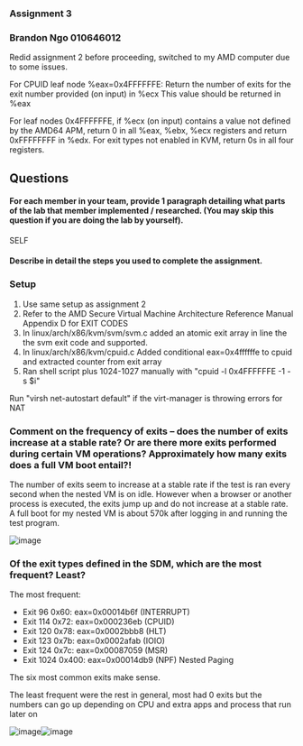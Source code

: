 ### Assignment 3
### Brandon Ngo 010646012

Redid assignment 2 before proceeding, switched to my AMD computer due to some issues. 

For CPUID leaf node %eax=0x4FFFFFFE: Return the number of exits for the exit number provided (on input) in %ecx This value should be returned in %eax

For leaf nodes 0x4FFFFFFE, if %ecx (on input) contains a value not defined by the AMD64 APM, return 0 in all %eax, %ebx, %ecx registers and return 0xFFFFFFFF in %edx. For exit types not enabled in KVM, return 0s in all four registers.

## Questions

#### For each member in your team, provide 1 paragraph detailing what parts of the lab that member implemented / researched. (You may skip this question if you are doing the lab by yourself).
SELF

#### Describe in detail the steps you used to complete the assignment. 
### Setup
  1. Use same setup as assignment 2
  2. Refer to the AMD Secure Virtual Machine Architecture Reference Manual Appendix D for EXIT CODES
  3. In linux/arch/x86/kvm/svm/svm.c added an atomic exit array in line the the svm exit code and supported. 
  4. In linux/arch/x86/kvm/cpuid.c Added conditional eax=0x4ffffffe to cpuid and extracted counter from exit array
  5. Ran shell script plus 1024-1027 manually with "cpuid -l 0x4FFFFFFE -1 -s $i"

  Run "virsh net-autostart default" if the virt-manager is throwing errors for NAT

### Comment on the frequency of exits – does the number of exits increase at a stable rate? Or are there more exits performed during certain VM operations? Approximately how many exits does a full VM boot entail?!
The number of exits seem to increase at a stable rate if the test is ran every second when the nested VM is on idle. However when a browser or another process is executed, the exits jump up and do not increase at a stable rate. A full boot for my nested VM is about 570k after logging in and running the test program.

![image](https://user-images.githubusercontent.com/23691164/117241951-17032780-ade9-11eb-98bf-83264f0b7de1.png)

### Of the exit types defined in the SDM, which are the most frequent? Least?
The most frequent:
-  Exit 96 0x60: eax=0x00014b6f    (INTERRUPT)
-  Exit 114 0x72: eax=0x000236eb   (CPUID)
-  Exit 120 0x78: eax=0x0002bbb8   (HLT)
-  Exit 123 0x7b: eax=0x0002afab   (IOIO)
-  Exit 124 0x7c: eax=0x00087059   (MSR)
-  Exit 1024 0x400: eax=0x00014db9 (NPF) Nested Paging

The six most common exits make sense. 

The least frequent were the rest in general, most had 0 exits but the numbers can go up depending on CPU and extra apps and process that run later on

![image](https://user-images.githubusercontent.com/23691164/117333735-1486e900-ae4e-11eb-9559-c67faceb6fbb.png)![image](https://user-images.githubusercontent.com/23691164/117333799-27012280-ae4e-11eb-9adb-9fdac0dc5aa4.png)




